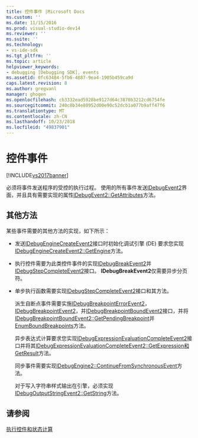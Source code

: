 ```yaml
---
title: 控件事件 |Microsoft Docs
ms.custom: ''
ms.date: 11/15/2016
ms.prod: visual-studio-dev14
ms.reviewer: ''
ms.suite: ''
ms.technology:
- vs-ide-sdk
ms.tgt_pltfrm: ''
ms.topic: article
helpviewer_keywords:
- debugging [Debugging SDK], events
ms.assetid: 0fc63484-5fb6-4887-9ea4-1905b459ca9d
caps.latest.revision: 8
ms.author: gregvanl
manager: ghogen
ms.openlocfilehash: cb3332ead5928be9127d64c3870b3212cd6754fe
ms.sourcegitcommit: 240c8b34e80952d00e90c52dcb1a077b9aff47f6
ms.translationtype: MT
ms.contentlocale: zh-CN
ms.lasthandoff: 10/23/2018
ms.locfileid: "49837901"
---
```

# <a name="control-events"></a>控件事件
[!INCLUDE[vs2017banner](../../includes/vs2017banner.md)]

必须将事件发送程序的受控的执行过程。 使用的所有事件发送[IDebugEvent2](../../extensibility/debugger/reference/idebugevent2.md)界面，并且具有需要实现的属性[IDebugEvent2::GetAttributes](../../extensibility/debugger/reference/idebugevent2-getattributes.md)方法。  
  
## <a name="additional-methods"></a>其他方法  
 某些事件需要的其他方法的实现，如下所示：  
  
- 发送[IDebugEngineCreateEvent2](../../extensibility/debugger/reference/idebugenginecreateevent2.md)接口时初始化调试引擎 (DE) 要求您实现[IDebugEngineCreateEvent2::GetEngine](../../extensibility/debugger/reference/idebugenginecreateevent2-getengine.md)方法。  
  
- 执行控件需要为此类控件事件的实现[IDebugBreakEvent2](../../extensibility/debugger/reference/idebugbreakevent2.md)并[IDebugStepCompleteEvent2](../../extensibility/debugger/reference/idebugstepcompleteevent2.md)接口。 **IDebugBreakEvent2**仅需要异步分页符。  
  
- 单步执行函数需要实现[IDebugStepCompleteEvent2](../../extensibility/debugger/reference/idebugstepcompleteevent2.md)接口和其方法。  
  
  派生自断点事件需要实施[IDebugBreakpointErrorEvent2](../../extensibility/debugger/reference/idebugbreakpointerrorevent2.md)， [IDebugBreakpointEvent2](../../extensibility/debugger/reference/idebugbreakpointevent2.md)，并[IDebugBreakpointBoundEvent2](../../extensibility/debugger/reference/idebugbreakpointboundevent2.md)接口，并将[IDebugBreakpointBoundEvent2::GetPendingBreakpoint](../../extensibility/debugger/reference/idebugbreakpointboundevent2-getpendingbreakpoint.md)并[EnumBoundBreakpoints](../../extensibility/debugger/reference/idebugbreakpointboundevent2-enumboundbreakpoints.md)方法。  
  
  异步表达式计算要求您实现[IDebugExpressionEvaluationCompleteEvent2](../../extensibility/debugger/reference/idebugexpressionevaluationcompleteevent2.md)接口并将其[IDebugExpressionEvaluationCompleteEvent2::GetExpression](../../extensibility/debugger/reference/idebugexpressionevaluationcompleteevent2-getexpression.md)[和 GetResult](../../extensibility/debugger/reference/idebugexpressionevaluationcompleteevent2-getresult.md)方法。  
  
  同步事件需要实现[IDebugEngine2::ContinueFromSynchronousEvent](../../extensibility/debugger/reference/idebugengine2-continuefromsynchronousevent.md)方法。  
  
  对于写入字符串样式输出在引擎，必须实现[IDebugOutputStringEvent2::GetString](../../extensibility/debugger/reference/idebugoutputstringevent2-getstring.md)方法。  
  
## <a name="see-also"></a>请参阅  
 [执行控件和状态计算](../../extensibility/debugger/execution-control-and-state-evaluation.md)

